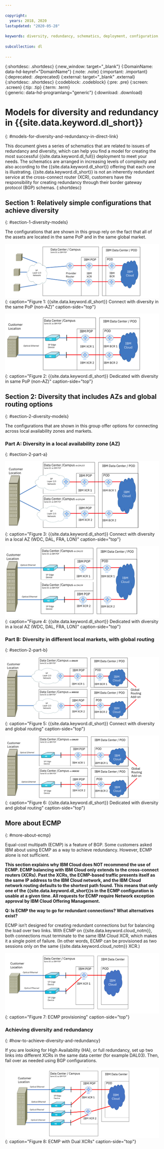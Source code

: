 ```yaml
---

copyright:
  years: 2018, 2020
lastupdated: "2020-05-28"

keywords: diversity, redundancy, schematics, deployment, configuration, global routing, ECMP, Dual XCRs, model

subcollection: dl

---
```


{:shortdesc: .shortdesc}
{:new_window: target="_blank"}
{:DomainName: data-hd-keyref="DomainName"}
{:note: .note}
{:important: .important}
{:deprecated: .deprecated}
{:external: target="_blank" .external}
{:shortdesc: .shortdesc}
{:codeblock: .codeblock}
{:pre: .pre}
{:screen: .screen}
{:tip: .tip}
{:term: .term}  
{:generic: data-hd-programlang="generic"}
{:download: .download}  

# Models for diversity and redundancy in {{site.data.keyword.dl_short}}
{: #models-for-diversity-and-redundancy-in-direct-link}

This document gives a series of schematics that are related to issues of redundancy and diversity, which can help you find a model for creating the most successful {{site.data.keyword.dl_full}} deployment to meet your needs. The schematics are arranged in increasing levels of complexity and also according to the {{site.data.keyword.dl_short}} offering that each one is illustrating. {{site.data.keyword.dl_short}} is not an inherently redundant service at the cross-connect router (XCR), customers have the responsibility for creating redundancy through their border gateway protocol (BGP) schemas.
{:shortdesc}

## Section 1: Relatively simple configurations that achieve diversity
{: #section-1-diversity-models}

The configurations that are shown in this group rely on the fact that all of the assets are located in the same PoP and in the same global market.

![Connect with diversity in the same PoP](/images/connect-diversity-same-pop.png "Connect with diversity in the same PoP"){: caption="Figure 1: {{site.data.keyword.dl_short}} Connect with diversity in the same PoP (non-AZ)" caption-side="top"}

![Dedicated with diversity in the same PoP](/images/dedicated-diversity-same-pop.png "Dedicated with diversity in the same PoP"){: caption="Figure 2: {{site.data.keyword.dl_short}} Dedicated with diversity in same PoP (non-AZ)" caption-side="top"}

## Section 2: Diversity that includes AZs and global routing options
{: #section-2-diversity-models}

The configurations that are shown in this group offer options for connecting across local availability zones and markets.

### Part A: Diversity in a local availability zone (AZ)
{: #section-2-part-a}

![Connect with diversity in the local AZ](/images/connect-diversity-local-az.png "Connect with diversity in the local AZ"){: caption="Figure 3: {{site.data.keyword.dl_short}} Connect with diversity in a local AZ (WDC, DAL, FRA, LON)" caption-side="top"}

![Dedicated with diversity in the local AZ](/images/dedicated-diversity-local-az.png "Dedicated with diversity in the local AZ"){: caption="Figure 4: {{site.data.keyword.dl_short}} Dedicated with diversity in a local AZ (WDC, DAL, FRA, LON)" caption-side="top"}

### Part B: Diversity in different local markets, with global routing
{: #section-2-part-b}

![Connect with diversity and global routing](/images/connect-diversity-global.png "Connect with diversity and global routing"){: caption="Figure 5: {{site.data.keyword.dl_short}} Connect with diversity and global routing" caption-side="top"}

![Dedicated with diversity and global routing](/images/dedicated-diversity-global.png "Dedicated with diversity and global routing"){: caption="Figure 6: {{site.data.keyword.dl_short}} Dedicated with diversity and global routing" caption-side="top"}

## More about ECMP
{: #more-about-ecmp}

Equal-cost multipath (ECMP) is a feature of BGP. Some customers asked IBM about using ECMP as a way to achieve redundancy. However, ECMP alone is not sufficient.

**This section explains why IBM Cloud does NOT recommend the use of ECMP. ECMP balancing with IBM Cloud only extends to the cross-connect routers (XCRs). Past the XCRs, the ECMP-based traffic presents itself as the same IP address to the IBM Cloud network, and the IBM Cloud network routing defaults to the shortest path found. This means that only one of the {{site.data.keyword.dl_short}}s in the ECMP configuration is usable at a given time. All requests for ECMP require Network exception approval by IBM Cloud Offering Management.**

**Q: Is ECMP the way to go for redundant connections? What alternatives exist?**

ECMP isn’t designed for creating redundant connections but for balancing the load over two links. With ECMP on {{site.data.keyword.cloud_notm}}, both connections must terminate to the same IBM Cloud XCR, which makes it a single point of failure. (In other words, ECMP can be provisioned as two sessions only on the same {{site.data.keyword.cloud_notm}} XCR.)

![ECMP Dedicated model](/images/ecmp-without-diversity.png "ECMP Dedicated model"){: caption="Figure 7: ECMP provisioning" caption-side="top"}

### Achieving diversity and redundancy
{: #how-to-achieve-diversity-and-redundancy}

If you are looking for High Availability (HA), or full redundancy, set up two links into different XCRs in the same data center (for example DAL03). Then, fail over as needed using BGP configurations.

![ECMP Dual XCR Model](/images/ecmp-with-diversity.png "ECMP Dual XCR Model"){: caption="Figure 8: ECMP with Dual XCRs" caption-side="top"}
